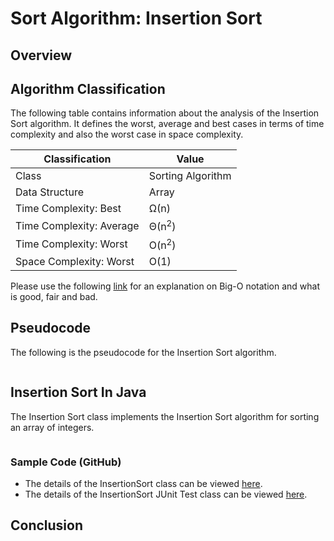 # Sort Algorithm: Insertion Sort

## Overview


## Algorithm Classification
The following table contains information about the analysis of the Insertion Sort algorithm. It defines the worst, average and best cases in terms of time complexity and also the worst case in space complexity.

| Classification | Value|
| --- | --- |
| Class | Sorting Algorithm |
| Data Structure | Array |
| Time Complexity: Best | Ω(n) |
| Time Complexity: Average | Θ(n<sup>2</sup>) |
| Time Complexity: Worst | O(n<sup>2</sup>) |
| Space Complexity: Worst | O(1) |

Please use the following [link][0] for an explanation on Big-O notation and what is good, fair and bad.

## Pseudocode
The following is the pseudocode for the Insertion Sort algorithm.
```

```

## Insertion Sort In Java
The Insertion Sort class implements the Insertion Sort algorithm for sorting an array of integers.

```java
```
### Sample Code (GitHub)
* The details of the InsertionSort class can be viewed [here][1].
* The details of the InsertionSort JUnit Test class can be viewed [here][2].

## Conclusion


[0]: http://www.bigocheatsheet.com/img/big-o-cheat-sheet-poster.png
[1]: #
[2]: #
